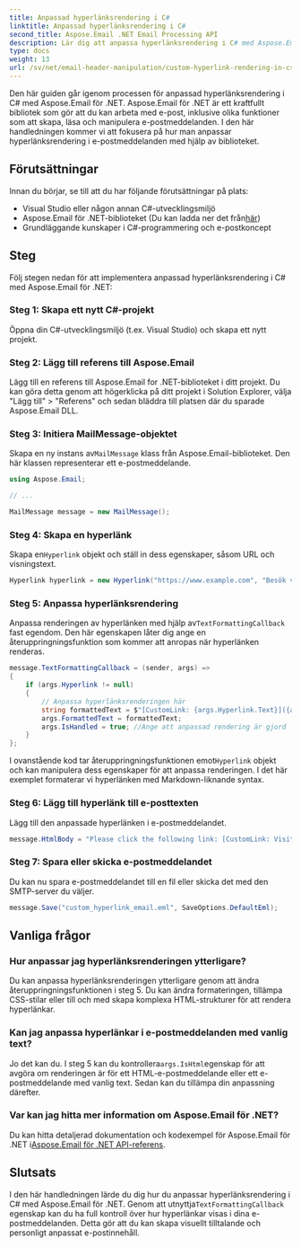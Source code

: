 ```yaml
---
title: Anpassad hyperlänksrendering i C#
linktitle: Anpassad hyperlänksrendering i C#
second_title: Aspose.Email .NET Email Processing API
description: Lär dig att anpassa hyperlänksrendering i C# med Aspose.Email för .NET. Skapa personligt e-postinnehåll med anpassade hyperlänkstilar.
type: docs
weight: 13
url: /sv/net/email-header-manipulation/custom-hyperlink-rendering-in-csharp/
---
```


Den här guiden går igenom processen för anpassad hyperlänksrendering i C# med Aspose.Email för .NET. Aspose.Email för .NET är ett kraftfullt bibliotek som gör att du kan arbeta med e-post, inklusive olika funktioner som att skapa, läsa och manipulera e-postmeddelanden. I den här handledningen kommer vi att fokusera på hur man anpassar hyperlänksrendering i e-postmeddelanden med hjälp av biblioteket.

## Förutsättningar

Innan du börjar, se till att du har följande förutsättningar på plats:

- Visual Studio eller någon annan C#-utvecklingsmiljö
-  Aspose.Email för .NET-biblioteket (Du kan ladda ner det från[här](https://releases.aspose.com/email/net))
- Grundläggande kunskaper i C#-programmering och e-postkoncept

## Steg

Följ stegen nedan för att implementera anpassad hyperlänksrendering i C# med Aspose.Email för .NET:

### Steg 1: Skapa ett nytt C#-projekt

Öppna din C#-utvecklingsmiljö (t.ex. Visual Studio) och skapa ett nytt projekt.

### Steg 2: Lägg till referens till Aspose.Email

Lägg till en referens till Aspose.Email for .NET-biblioteket i ditt projekt. Du kan göra detta genom att högerklicka på ditt projekt i Solution Explorer, välja "Lägg till" > "Referens" och sedan bläddra till platsen där du sparade Aspose.Email DLL.

### Steg 3: Initiera MailMessage-objektet

 Skapa en ny instans av`MailMessage` klass från Aspose.Email-biblioteket. Den här klassen representerar ett e-postmeddelande.

```csharp
using Aspose.Email;

// ...

MailMessage message = new MailMessage();
```

### Steg 4: Skapa en hyperlänk

 Skapa en`Hyperlink` objekt och ställ in dess egenskaper, såsom URL och visningstext.

```csharp
Hyperlink hyperlink = new Hyperlink("https://www.example.com", "Besök vår webbplats");
```

### Steg 5: Anpassa hyperlänksrendering

 Anpassa renderingen av hyperlänken med hjälp av`TextFormattingCallback` fast egendom. Den här egenskapen låter dig ange en återuppringningsfunktion som kommer att anropas när hyperlänken renderas.

```csharp
message.TextFormattingCallback = (sender, args) =>
{
    if (args.Hyperlink != null)
    {
        // Anpassa hyperlänksrenderingen här
        string formattedText = $"[CustomLink: {args.Hyperlink.Text}]({args.Hyperlink.Uri})";
        args.FormattedText = formattedText;
        args.IsHandled = true; //Ange att anpassad rendering är gjord
    }
};
```

 I ovanstående kod tar återuppringningsfunktionen emot`Hyperlink` objekt och kan manipulera dess egenskaper för att anpassa renderingen. I det här exemplet formaterar vi hyperlänken med Markdown-liknande syntax.

### Steg 6: Lägg till hyperlänk till e-posttexten

Lägg till den anpassade hyperlänken i e-postmeddelandet.

```csharp
message.HtmlBody = "Please click the following link: [CustomLink: Visit our website](https://www.example.com)";
```

### Steg 7: Spara eller skicka e-postmeddelandet

Du kan nu spara e-postmeddelandet till en fil eller skicka det med den SMTP-server du väljer.

```csharp
message.Save("custom_hyperlink_email.eml", SaveOptions.DefaultEml);
```

## Vanliga frågor

### Hur anpassar jag hyperlänksrenderingen ytterligare?

Du kan anpassa hyperlänksrenderingen ytterligare genom att ändra återuppringningsfunktionen i steg 5. Du kan ändra formateringen, tillämpa CSS-stilar eller till och med skapa komplexa HTML-strukturer för att rendera hyperlänkar.

### Kan jag anpassa hyperlänkar i e-postmeddelanden med vanlig text?

 Jo det kan du. I steg 5 kan du kontrollera`args.IsHtml`egenskap för att avgöra om renderingen är för ett HTML-e-postmeddelande eller ett e-postmeddelande med vanlig text. Sedan kan du tillämpa din anpassning därefter.

### Var kan jag hitta mer information om Aspose.Email för .NET?

 Du kan hitta detaljerad dokumentation och kodexempel för Aspose.Email för .NET i[Aspose.Email för .NET API-referens](https://reference.aspose.com/email/net).

## Slutsats

 I den här handledningen lärde du dig hur du anpassar hyperlänksrendering i C# med Aspose.Email för .NET. Genom att utnyttja`TextFormattingCallback` egenskap kan du ha full kontroll över hur hyperlänkar visas i dina e-postmeddelanden. Detta gör att du kan skapa visuellt tilltalande och personligt anpassat e-postinnehåll.